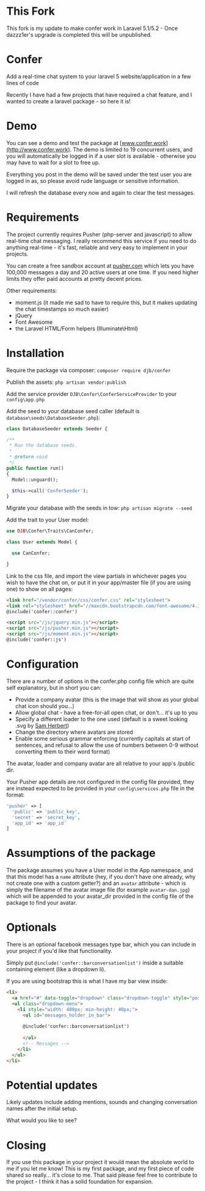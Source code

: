 # This Fork
This fork is my update to make confer work in Laravel 5.1/5.2 - Once dazzz1er's upgrade is completed this will be unpublished.

# Confer
Add a real-time chat system to your laravel 5 website/application in a few lines of code

Recently I have had a few projects that have required a chat feature, and I wanted to create a laravel package - so here it is!

# Demo
You can see a demo and test the package at [www.confer.work](http://www.confer.work).
The demo is limited to 19 concurrent users, and you will automatically be logged in if a user slot is available - otherwise you may have to wait for a slot to free up.

Everything you post in the demo will be saved under the test user you are logged in as, so please avoid rude language or sensitive information.

I will refresh the database every now and again to clear the test messages.

# Requirements
The project currently requires Pusher (php-server and javascript) to allow real-time chat messaging. I really recommend this service if you need to do anything real-time - it's fast, reliable and very easy to implement in your projects.

You can create a free sandbox account at [pusher.com](https://www.pusher.com) which lets you have 100,000 messages a day and 20 active users at one time. If you need higher limits they offer paid accounts at pretty decent prices.

Other requirements:

 * moment.js (it made me sad to have to require this, but it makes updating the chat timestamps so much easier)
 * jQuery
 * Font Awesome
 * the Laravel HTML/Form helpers (Illuminate\Html)

# Installation

Require the package via composer:
`composer require djb/confer`

Publish the assets:
`php artisan vendor:publish`

Add the service provider `DJB\Confer\ConferServiceProvider` to your `config\app.php`

Add the seed to your database seed caller (default is `database\seeds\DatabaseSeeder.php`):

```php
class DatabaseSeeder extends Seeder {

/**
 * Run the database seeds.
 *
 * @return void
 */
public function run()
{
  Model::unguard();

  $this->call('ConferSeeder');
}
```

Migrate your database with the seeds in tow:
`php artisan migrate --seed`

Add the trait to your User model:

```php
use DJB\Confer\Traits\CanConfer;

class User extends Model {

  use CanConfer;

}
```

Link to the css file, and import the view partials in whichever pages you wish to have the chat on, or put it in your app/master file (if you are using one) to show on all pages:

```html
<link href="/vendor/confer/css/confer.css" rel="stylesheet">
<link rel="stylesheet" href="//maxcdn.bootstrapcdn.com/font-awesome/4.3.0/css/font-awesome.min.css">
@include('confer::confer')

<script src="/js/jquery.min.js"></script>
<script src="/js/pusher.min.js"></script>
<script src="/js/moment.min.js"></script>
@include('confer::js')
```

# Configuration
There are a number of options in the confer.php config file which are quite self explanatory, but in short you can:

 * Provide a company avatar (this is the image that will show as your global chat icon should you...)
 * Allow global chat - have a free-for-all open chat, or don't... it's up to you
 * Specify a different loader to the one used (default is a sweet looking .svg by [Sam Herbert](http://samherbert.net/svg-loaders/))
 * Change the directory where avatars are stored
 * Enable some serious grammar enforcing (currently capitals at start of sentences, and refusal to allow the use of numbers between 0-9 without converting them to their word format)

The avatar, loader and company avatar are all relative to your app's /public dir.

Your Pusher app details are not configured in the config file provided, they are instead expected to be provided in your `config\services.php` file in the format:

```php
'pusher' => [
  'public' => 'public_key',
  'secret' => 'secret_key',
  'app_id' => 'app_id'
]
```

# Assumptions of the package
The package assumes you have a User model in the App namespace, and that this model has a `name` attribute (hey, if you don't have one already, why not create one with a custom getter?) and an `avatar` attribute - which is simply the filename of the avatar image file (for example `avatar-dan.jpg`) which will be appended to your avatar_dir provided in the config file of the package to find your avatar.

# Optionals
There is an optional facebook messages type bar, which you can include in your project if you'd like that functionality.

Simply put `@include('confer::barconversationlist')` inside a suitable containing element (like a dropdown li).

If you are using bootstrap this is what I have my bar view inside:
```html
<li>
  <a href="#" data-toggle="dropdown" class="dropdown-toggle" style="position: relative;" id="messages_open_icon"><i class="fa fa-btn fa-envelope"></i></a>
  <ul class="dropdown-menu">
    <li style="width: 400px; min-height: 40px;">
      <ul id="messages_holder_in_bar">
      
      @include('confer::barconversationlist')
      
      </ul>
      <!-- Messages -->
    </li>
  </ul>
</li>
```


# Potential updates
Likely updates include adding mentions, sounds and changing conversation names after the initial setup.

What would you like to see?

# Closing
If you use this package in your project it would mean the absolute world to me if you let me know! This is my first package, and my first piece of code shared so really... it's close to me.
That said please feel free to contribute to the project - I think it has a solid foundation for expansion.
